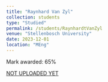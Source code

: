```yaml
---
title: "Raynhard Van Zyl"
collection: students
type: "Studied"
permalink: /students/RaynhardtVanZyl
venue: "Stellenbosch University"
date: 2023-12-01
location: "MEng"
---
```



Mark awarded: 65%

[NOT UPLOADED YET](https://scholar.sun.ac.za/items/88595d09-520d-4cfc-9fb1-880668ee6e4c)

